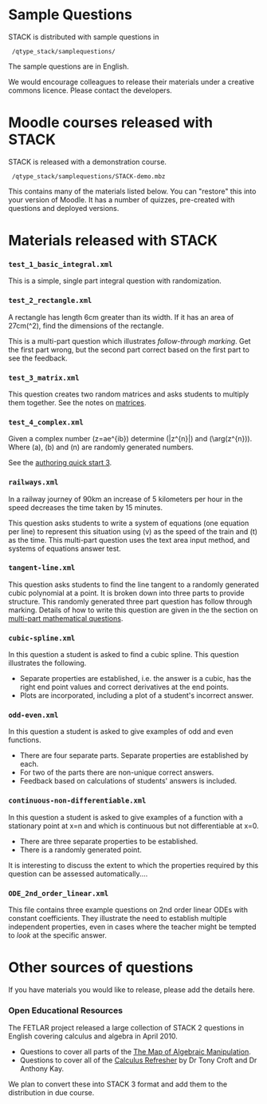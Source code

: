 # Sample Questions

STACK is distributed with sample questions in

     /qtype_stack/samplequestions/

The sample questions are in English.

We would encourage colleagues to release their materials under a creative commons licence.  Please contact the developers.

# Moodle courses released with STACK #

STACK is released with a demonstration course.

     /qtype_stack/samplequestions/STACK-demo.mbz

This contains many of the materials listed below.  You can "restore" this into your version of Moodle.  It has a number of quizzes, pre-created with questions and deployed versions.

# Materials released with STACK #

### `test_1_basic_integral.xml` ###

This is a simple, single part integral question with randomization.

### `test_2_rectangle.xml` ###

A rectangle has length 6cm greater than its width. If it has an area of 27cm\(^2\), find the dimensions of the rectangle.

This is a multi-part question which illustrates _follow-through marking_.  Get the first part wrong, but the second part correct based on the first part to see the feedback.

### `test_3_matrix.xml` ###

This question creates two random matrices and asks students to multiply them together.  See the notes on [matrices](../CAS/Matrix.md).

### `test_4_complex.xml` ###

Given a complex number \(z=ae^{ib}\) determine \(|z^{n}|\) and \(\arg(z^{n})\).  Where \(a\), \(b\) and \(n\) are randomly generated numbers.

See the [authoring quick start 3](Authoring_quick_start_3.md).

### `railways.xml` ###

In a railway journey of 90km an increase of 5 kilometers per hour in the speed decreases the time taken by 15 minutes.

This question asks students to write a system of equations (one equation per line) to represent this situation using \(v\) as the speed of the train and \(t\) as the time.  This multi-part question uses the text area input method, and systems of equations answer test.

### `tangent-line.xml` ###

This question asks students to find the line tangent to a randomly generated cubic polynomial at a point.  It is broken down into three parts to provide structure.  This randomly generated three part question has follow through marking.  Details of how to write this question are given in the the section on [multi-part mathematical questions](Authoring_quick_start_3.md).

### `cubic-spline.xml` ###

In this question a student is asked to find a cubic spline.  This question illustrates the following.

* Separate properties are established, i.e. the answer is a cubic, has the right end point values and correct derivatives at the end points.
* Plots are incorporated, including a plot of a student's incorrect answer.

### `odd-even.xml` ###

In this question a student is asked to give examples of odd and even functions.

* There are four separate parts.  Separate properties are established by each.
* For two of the parts there are non-unique correct answers.
* Feedback based on calculations of students' answers is included.

### `continuous-non-differentiable.xml` ###

In this question a student is asked to give examples of a function with a stationary point at x=n and which is continuous but not differentiable at x=0.

* There are three separate properties to be established.
* There is a randomly generated point.

It is interesting to discuss the extent to which the properties required by this question can be assessed automatically....

### `ODE_2nd_order_linear.xml` ###

This file contains three example questions on 2nd order linear ODEs with constant coefficients.  They illustrate the need to establish multiple independent properties, even in cases where the teacher might be tempted to _look_ at the specific answer.

# Other sources of questions #

If you have materials you would like to release, please add the details here.

### Open Educational Resources ###

The FETLAR project released a large collection of STACK 2 questions in English covering calculus and algebra
in April 2010.

* Questions to cover all parts of the [The Map of Algebraic Manipulation](http://www.mth.kcl.ac.uk/staff/ad_barnard/Pocket.pdf).
* Questions to cover all of the [Calculus Refresher](http://www.mathcentre.ac.uk/resources/exercisebooks/mathcentre/final0502-calc-ref-ukmlsc.pdf) by Dr Tony Croft and Dr Anthony Kay.

We plan to convert these into STACK 3 format and add them to the distribution in due course.

